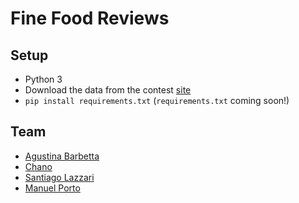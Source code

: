 # Fine Food Reviews

## Setup
* Python 3
* Download the data from the contest [site](https://inclass.kaggle.com/c/fine-food-reviews)
* `pip install requirements.txt` (`requirements.txt` coming soon!)
## Team
* [Agustina Barbetta](https://github.com/abrden)
* [Chano](http://bit.ly/2buPwCG)
* [Santiago Lazzari](https://github.com/SantiagoLazzari)
* [Manuel Porto](https://github.com/manuporto)
